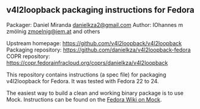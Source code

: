 ## v4l2loopback packaging instructions for Fedora

Packager: Daniel Miranda <danielkza2@gmail.com>
Author: IOhannes m zmölnig <zmoelnig@iem.at> and others

Upstream homepage: https://github.com/v4l2loopback/v4l2loopback
Packaging repository: https://github.com/danielkza/v4l2loopback-fedora
COPR repository: https://copr.fedorainfracloud.org/coprs/danielkza/v4l2loopback

This repository contains instructions (a spec file) for packaging v4l2loopback
for Fedora. It was tested with Fedora 22 to 24.

The easiest way to build a clean and working binary package is to use Mock.
Instructions can be found on the [Fedora Wiki on Mock](https://fedoraproject.org/wiki/Using_Mock_to_test_package_builds).
